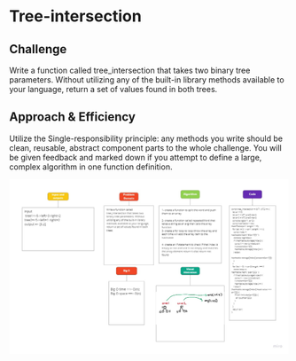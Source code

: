 # Tree-intersection

## Challenge

Write a function called tree_intersection that takes two binary tree parameters. Without utilizing any of the built-in library methods available to your language, return a set of values found in both trees.

## Approach & Efficiency

Utilize the Single-responsibility principle: any methods you write should be clean, reusable, abstract component parts to the whole challenge. You will be given feedback and marked down if you attempt to define a large, complex algorithm in one function definition.

![img10](../assets/code-challenge33.jpg)
